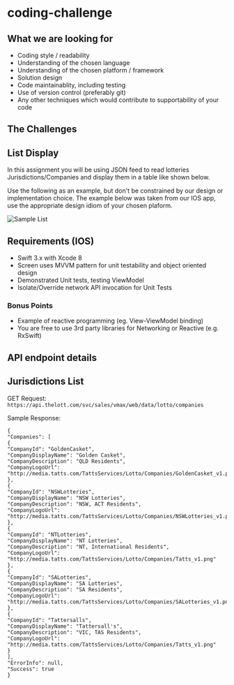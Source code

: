 # coding-challenge

## What we are looking for

- Coding style / readability
- Understanding of the chosen language
- Understanding of the chosen platform / framework
- Solution design
- Code maintainablity, including testing
- Use of version control (preferably git)
- Any other techniques which would contribute to supportability of your code

## The Challenges

## List Display
In this assignment you will be using JSON feed to read lotteries Jurisdictions/Companies and display them in a table like shown below.

Use the following as an example, but don't be constrained by our design or implementation choice.  The example below was taken from our IOS app, use the appropriate design idiom of your chosen plaform.

![Sample List](images/ios.png)

## Requirements (IOS)

- Swift 3.x with Xcode 8
- Screen uses MVVM pattern for unit testability and object oriented design
- Demonstrated Unit tests, testing ViewModel
- Isolate/Override network API invocation for Unit Tests

### Bonus Points

- Example of reactive programming (eg. View-ViewModel binding)
- You are free to use 3rd party libraries for Networking or Reactive (e.g. RxSwift)

## API endpoint details

## Jurisdictions List

GET Request:
`https://api.thelott.com/svc/sales/vmax/web/data/lotto/companies`

Sample Response:

```
{
"Companies": [
{
"CompanyId": "GoldenCasket",
"CompanyDisplayName": "Golden Casket",
"CompanyDescription": "QLD Residents",
"CompanyLogoUrl": "http://media.tatts.com/TattsServices/Lotto/Companies/GoldenCasket_v1.png"
},
{
"CompanyId": "NSWLotteries",
"CompanyDisplayName": "NSW Lotteries",
"CompanyDescription": "NSW, ACT Residents",
"CompanyLogoUrl": "http://media.tatts.com/TattsServices/Lotto/Companies/NSWLotteries_v1.png"
},
{
"CompanyId": "NTLotteries",
"CompanyDisplayName": "NT Lotteries",
"CompanyDescription": "NT, International Residents",
"CompanyLogoUrl": "http://media.tatts.com/TattsServices/Lotto/Companies/Tatts_v1.png"
},
{
"CompanyId": "SALotteries",
"CompanyDisplayName": "SA Lotteries",
"CompanyDescription": "SA Residents",
"CompanyLogoUrl": "http://media.tatts.com/TattsServices/Lotto/Companies/SALotteries_v1.png"
},
{
"CompanyId": "Tattersalls",
"CompanyDisplayName": "Tattersall's",
"CompanyDescription": "VIC, TAS Residents",
"CompanyLogoUrl": "http://media.tatts.com/TattsServices/Lotto/Companies/Tatts_v1.png"
}
],
"ErrorInfo": null,
"Success": true
}
```
